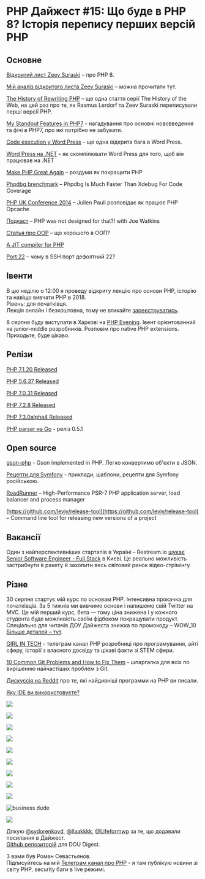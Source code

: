 # PHP Дайжест #15: Що буде в PHP 8? Історія перепису перших версій PHP

## Основне
[Відкритий лист Zeev Suraski](https://externals.io/message/102415) – про PHP 8.

[Мій аналіз відкритого листа Zeev Suraski](https://t.me/elephant_php/40) – можна прочитати тут.

[The History of Rewriting PHP](https://thehistoryoftheweb.com/php/) – ще одна стаття серії The History of the Web, на цей раз про те, як Rasmus Lerdorf та Zeev Suraski переписували перші версії PHP.

[My Standout Features in PHP7](https://medium.com/@jodylecompte/my-standout-features-in-php7-80ccd2763c55) - нагадування про основні нововведення та фічі в PHP7, про які потрібно не забувати. 

[Code execution у Word Press](https://blog.ripstech.com/2018/wordpress-file-delete-to-code-execution/) – ще одна відкрита бага в Word Press.

[Word Press на .NET](https://www.hanselman.com/blog/TheWholeOfWordPressCompiledToNETCoreAndANuGetPackageWithPeachPie.aspx) – як скомпілювати Word Press для того, щоб він працював на .NET

[Make PHP Great Again](https://andrew.carterlunn.co.uk/programming/2018/06/25/make-php-great-again.html) – роздуми як покращити PHP

[Phpdbg brenchmark](http://kizu514.com/blog/phpdbg-is-much-faster-than-xdebug-for-code-coverage/)
 – Phpdbg Is Much Faster Than Xdebug For Code Coverage
 
[PHP UK Conference 2014](https://www.youtube.com/watch?v=pxW5WdKmprs) – Julien Pauli розповідає як працює PHP Opcache 

[Подкаст](https://threedevsandamaybe.com/php-was-not-designed-for-that-with-joe-watkins/) – PHP was not designed for that?! with Joe Watkins

[Статья про OOP](https://kevinsmith.io/whats-so-great-about-oop) – що хорошого в ООП?

[A JIT compiler for PHP](https://blog.intracto.com/a-jit-compiler-for-php)

[Port 22](https://www.ssh.com/ssh/port) – чому в SSH порт дефолтний 22?
 
## Івенти
В цю неділю о 12:00 я проведу відкриту лекцію про основи PHP, iсторiю та навіщо вивчати PHP в 2018.\
Рiвень: для початкiвця.\
Лекція онлайн і безкоштовна, тому не втикайте [зареєструватись](http://bit.ly/dou_php_digest_lecture).

8 серпня буду виступати в Харкові на [PHP Evening](https://www.facebook.com/events/205567483425967/). Івент орієнтованний на junior-middle розробників. Розповім про native PHP extensions. Приходьте, буде цікаво.

## Релізи
[PHP 7.1.20 Released](http://php.net/archive/2018.php#id2018-07-20-2)

[PHP 5.6.37 Released](http://php.net/archive/2018.php#id2018-07-20-1)

[PHP 7.0.31 Released](http://php.net/archive/2018.php#id2018-07-19-3)

[PHP 7.2.8 Released](http://php.net/archive/2018.php#id2018-07-19-2)

[PHP 7.3.0alpha4 Released](http://php.net/archive/2018.php#id2018-07-19-1)

[PHP parser на Go](https://github.com/z7zmey/php-parser/releases/tag/v0.5.1) - реліз 0.5.1

## Open source
[gson-php](https://github.com/tebru/gson-php) - Gson implemented in PHP. Легко конвертимо об'єкти в JSON.

[Рецепти для Symfony](https://github.com/sydorenkovd/symfony_recipes) - приклади, шаблони, рецепти для Symfony російською.

[RoadRunner](https://github.com/spiral/roadrunner) – High-Performance PSR-7 PHP application server, load balancer and process manager

[https://github.com/leviy/release-tool](https://github.com/leviy/release-tool) – Command line tool for releasing new versions of a project 

## Вакансії
Один з найперспективніших стартапів в Україні – Restream.io [шукає Senior Software Engineer - Full Stack](https://restream.io/jobs/senior-software-engineer-full-stack) в Києві. Це реально можливість застрибнути в ракету й захопити весь світовий ринок відео-стрімінгу.

## Різне
30 серпня стартує мій курс по основам PHP. Інтенсивна прокачка для початківців. За 5 тижнів ми вивчимо основи і напишемо свій Twitter на MVC. Це мій перший курс, бета — тому ціна знижена і у кожного студента буде можливість своїм фідбеком покращувати продукт.\
Спеціально для читачів ДОУ Дайжеста знижка по промокоду – WOW_10\
[Більше деталей – тут](https://doge.codes/php?utm_source=dou&utm_medium=php_digest&utm_campaign=php).

[GIRL IN TECH](https://t.me/girlintech) - телеграм канал PHP розробниці про програмування, айті сферу, історії з власного досвіду та цікаві факти зі STEM сфери.

[10 Common Git Problems and How to Fix Them](https://dev.to/citizen428/10-common-git-problems-and-how-to-fix-them-234o) - шпаргалка для всіх по вирішенню найчастіших проблем з Git.

[Дискуссія на Reddit](https://www.reddit.com/r/PHP/comments/8ufxp2/whats_the_most_weirdest_program_you_have_written/) про те, які найдивніші программи на PHP ви писали.

[Яку IDE ви використовуєте?](https://www.reddit.com/r/PHP/comments/8w56nc/what_ide_do_you_use/)

![](https://im2.ezgif.com/tmp/ezgif-2-b7176d8eb6.gif)

![](https://im2.ezgif.com/tmp/ezgif-2-7d58c3bfd4.gif)

![](https://i.redditmedia.com/fPpohqGEp7mjOAlIhh7m52MlATcwiWeozlHy3Frh3iQ.jpg?fit=crop&crop=faces%2Centropy&arh=2&w=640&s=a7762b701439c45c354034d7431a1b9d)

![](https://i.redditmedia.com/L6rZ-nob_SO35dFL8M0kwAE1GJtCre0RzqspyBQ9VVM.jpg?fit=crop&crop=faces%2Centropy&arh=2&w=640&s=b79cf1a3e42a8beddf218bc5a25483e6)

![](https://i.redditmedia.com/oTG5vEpScU0eNEExwID4Qmy-0a4emM-qJviISP_Mx9I.jpg?fit=crop&crop=faces%2Centropy&arh=2&w=640&s=eb9558bedfee93a0cd7c839368e64900)

![](https://i.redditmedia.com/HKYTRTK72sJTeUUhS2WVXyUf-nehj1FXU0WhcHC1c1Y.jpg?s=1f3ae4106627b36b736188ec2d10d5d6)

![](https://i.redditmedia.com/A-7dVTXf_7XaEfTW1sJN0EDt0_l0fY6i-PGUtgRlu7I.jpg?fit=crop&crop=faces%2Centropy&arh=2&w=640&s=a9c2a8d3236e3614222b8384b13af89d)

![](https://thumbs.gfycat.com/PointedOptimalFrog-small.gif)

![](https://i.redditmedia.com/H_R-MyCDjp-ZGmWJujkoxb9C6ESOt3pvSMNpXR8JbmI.jpg?fit=crop&crop=faces%2Centropy&arh=2&w=640&s=0762e4a798a47500d03b6e5af01e5b87)

![business dude](https://i.imgur.com/T0oFwRT.png)

![](https://i.imgur.com/H9h1FVz.png)


Дякую [@sydorenkovd](https://github.com/sydorenkovd), [@llaakkkk](https://github.com/llaakkkk), [@Lifeformwp](https://github.com/Lifeformwp) за те, що додавали посилання в Дайжест.\
[Github репозиторій](https://github.com/sevastyanovio/php-digest) для DOU Digest.

З вами був Роман Севастьянов.\
Підписуйтесь на мій [Телеграм канал про PHP](https://t.me/elephant_php) - я там публікую новини зі світу PHP, security баги в live режимі.
